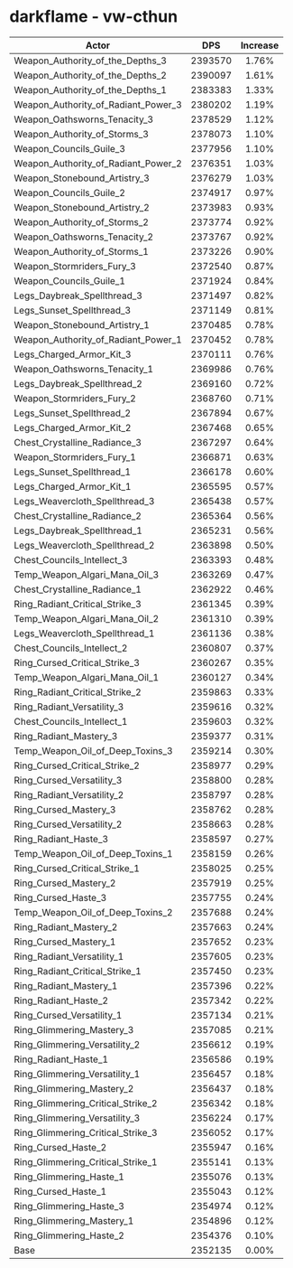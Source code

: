 # darkflame - vw-cthun
| Actor | DPS | Increase |
|---|:---:|:---:|
|Weapon_Authority_of_the_Depths_3|2393570|1.76%|
|Weapon_Authority_of_the_Depths_2|2390097|1.61%|
|Weapon_Authority_of_the_Depths_1|2383383|1.33%|
|Weapon_Authority_of_Radiant_Power_3|2380202|1.19%|
|Weapon_Oathsworns_Tenacity_3|2378529|1.12%|
|Weapon_Authority_of_Storms_3|2378073|1.10%|
|Weapon_Councils_Guile_3|2377956|1.10%|
|Weapon_Authority_of_Radiant_Power_2|2376351|1.03%|
|Weapon_Stonebound_Artistry_3|2376279|1.03%|
|Weapon_Councils_Guile_2|2374917|0.97%|
|Weapon_Stonebound_Artistry_2|2373983|0.93%|
|Weapon_Authority_of_Storms_2|2373774|0.92%|
|Weapon_Oathsworns_Tenacity_2|2373767|0.92%|
|Weapon_Authority_of_Storms_1|2373226|0.90%|
|Weapon_Stormriders_Fury_3|2372540|0.87%|
|Weapon_Councils_Guile_1|2371924|0.84%|
|Legs_Daybreak_Spellthread_3|2371497|0.82%|
|Legs_Sunset_Spellthread_3|2371149|0.81%|
|Weapon_Stonebound_Artistry_1|2370485|0.78%|
|Weapon_Authority_of_Radiant_Power_1|2370452|0.78%|
|Legs_Charged_Armor_Kit_3|2370111|0.76%|
|Weapon_Oathsworns_Tenacity_1|2369986|0.76%|
|Legs_Daybreak_Spellthread_2|2369160|0.72%|
|Weapon_Stormriders_Fury_2|2368760|0.71%|
|Legs_Sunset_Spellthread_2|2367894|0.67%|
|Legs_Charged_Armor_Kit_2|2367468|0.65%|
|Chest_Crystalline_Radiance_3|2367297|0.64%|
|Weapon_Stormriders_Fury_1|2366871|0.63%|
|Legs_Sunset_Spellthread_1|2366178|0.60%|
|Legs_Charged_Armor_Kit_1|2365595|0.57%|
|Legs_Weavercloth_Spellthread_3|2365438|0.57%|
|Chest_Crystalline_Radiance_2|2365364|0.56%|
|Legs_Daybreak_Spellthread_1|2365231|0.56%|
|Legs_Weavercloth_Spellthread_2|2363898|0.50%|
|Chest_Councils_Intellect_3|2363393|0.48%|
|Temp_Weapon_Algari_Mana_Oil_3|2363269|0.47%|
|Chest_Crystalline_Radiance_1|2362922|0.46%|
|Ring_Radiant_Critical_Strike_3|2361345|0.39%|
|Temp_Weapon_Algari_Mana_Oil_2|2361310|0.39%|
|Legs_Weavercloth_Spellthread_1|2361136|0.38%|
|Chest_Councils_Intellect_2|2360807|0.37%|
|Ring_Cursed_Critical_Strike_3|2360267|0.35%|
|Temp_Weapon_Algari_Mana_Oil_1|2360127|0.34%|
|Ring_Radiant_Critical_Strike_2|2359863|0.33%|
|Ring_Radiant_Versatility_3|2359616|0.32%|
|Chest_Councils_Intellect_1|2359603|0.32%|
|Ring_Radiant_Mastery_3|2359377|0.31%|
|Temp_Weapon_Oil_of_Deep_Toxins_3|2359214|0.30%|
|Ring_Cursed_Critical_Strike_2|2358977|0.29%|
|Ring_Cursed_Versatility_3|2358800|0.28%|
|Ring_Radiant_Versatility_2|2358797|0.28%|
|Ring_Cursed_Mastery_3|2358762|0.28%|
|Ring_Cursed_Versatility_2|2358663|0.28%|
|Ring_Radiant_Haste_3|2358597|0.27%|
|Temp_Weapon_Oil_of_Deep_Toxins_1|2358159|0.26%|
|Ring_Cursed_Critical_Strike_1|2358025|0.25%|
|Ring_Cursed_Mastery_2|2357919|0.25%|
|Ring_Cursed_Haste_3|2357755|0.24%|
|Temp_Weapon_Oil_of_Deep_Toxins_2|2357688|0.24%|
|Ring_Radiant_Mastery_2|2357663|0.24%|
|Ring_Cursed_Mastery_1|2357652|0.23%|
|Ring_Radiant_Versatility_1|2357605|0.23%|
|Ring_Radiant_Critical_Strike_1|2357450|0.23%|
|Ring_Radiant_Mastery_1|2357396|0.22%|
|Ring_Radiant_Haste_2|2357342|0.22%|
|Ring_Cursed_Versatility_1|2357134|0.21%|
|Ring_Glimmering_Mastery_3|2357085|0.21%|
|Ring_Glimmering_Versatility_2|2356612|0.19%|
|Ring_Radiant_Haste_1|2356586|0.19%|
|Ring_Glimmering_Versatility_1|2356457|0.18%|
|Ring_Glimmering_Mastery_2|2356437|0.18%|
|Ring_Glimmering_Critical_Strike_2|2356342|0.18%|
|Ring_Glimmering_Versatility_3|2356224|0.17%|
|Ring_Glimmering_Critical_Strike_3|2356052|0.17%|
|Ring_Cursed_Haste_2|2355947|0.16%|
|Ring_Glimmering_Critical_Strike_1|2355141|0.13%|
|Ring_Glimmering_Haste_1|2355076|0.13%|
|Ring_Cursed_Haste_1|2355043|0.12%|
|Ring_Glimmering_Haste_3|2354974|0.12%|
|Ring_Glimmering_Mastery_1|2354896|0.12%|
|Ring_Glimmering_Haste_2|2354376|0.10%|
|Base|2352135|0.00%|

